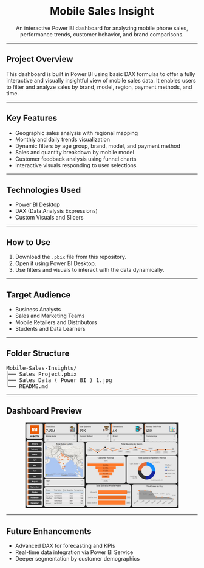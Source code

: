 <h1 align="center">Mobile Sales Insight</h1>

<p align="center">
An interactive Power BI dashboard for analyzing mobile phone sales, performance trends, customer behavior, and brand comparisons.
</p>

<hr>

<h2>Project Overview</h2>

<p>
This dashboard is built in Power BI using basic DAX formulas to offer a fully interactive and visually insightful view of mobile sales data. It enables users to filter and analyze sales by brand, model, region, payment methods, and time.
</p>

<hr>

<h2>Key Features</h2>
<ul>
  <li>Geographic sales analysis with regional mapping</li>
  <li>Monthly and daily trends visualization</li>
  <li>Dynamic filters by age group, brand, model, and payment method</li>
  <li>Sales and quantity breakdown by mobile model</li>
  <li>Customer feedback analysis using funnel charts</li>
  <li>Interactive visuals responding to user selections</li>
</ul>

<hr>

<h2>Technologies Used</h2>
<ul>
  <li>Power BI Desktop</li>
  <li>DAX (Data Analysis Expressions)</li>
  <li>Custom Visuals and Slicers</li>
</ul>

<hr>

<h2>How to Use</h2>
<ol>
  <li>Download the <code>.pbix</code> file from this repository.</li>
  <li>Open it using Power BI Desktop.</li>
  <li>Use filters and visuals to interact with the data dynamically.</li>
</ol>

<hr>

<h2>Target Audience</h2>
<ul>
  <li>Business Analysts</li>
  <li>Sales and Marketing Teams</li>
  <li>Mobile Retailers and Distributors</li>
  <li>Students and Data Learners</li>
</ul>

<hr>

<h2>Folder Structure</h2>

<pre>
Mobile-Sales-Insights/
├── Sales Project.pbix
├── Sales Data ( Power BI ) 1.jpg
└── README.md
</pre>

<hr>

<h2>Dashboard Preview</h2>

<p align="center">
  <img src="Sales%20Data%20(%20Power%20BI%20)%201.jpg" alt="Mobile Sales Dashboard Preview" width="80%">
</p>

<hr>

<h2>Future Enhancements</h2>
<ul>
  <li>Advanced DAX for forecasting and KPIs</li>
  <li>Real-time data integration via Power BI Service</li>
  <li>Deeper segmentation by customer demographics</li>
</ul>
